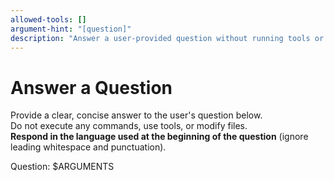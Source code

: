 ```yaml
---
allowed-tools: []
argument-hint: "[question]"
description: "Answer a user-provided question without running tools or making edits."
---
```


# Answer a Question

Provide a clear, concise answer to the user's question below.  
Do not execute any commands, use tools, or modify files.  
**Respond in the language used at the beginning of the question** (ignore leading whitespace and punctuation).

Question: $ARGUMENTS
